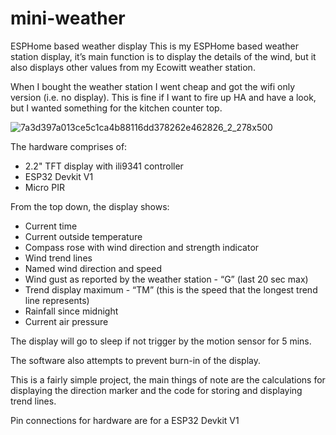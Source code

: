 # mini-weather
ESPHome based weather display
This is my ESPHome based weather station display, it’s main function is to display the details of the wind, but it also displays other values from my Ecowitt weather station.

When I bought the weather station I went cheap and got the wifi only version (i.e. no display). This is fine if I want to fire up HA and have a look, but I wanted something for the kitchen counter top.

![7a3d397a013ce5c1ca4b88116dd378262e462826_2_278x500](https://user-images.githubusercontent.com/41406374/155094191-fa5aa1d2-16db-402f-b751-a5232a406424.jpeg)

The hardware comprises of:

 - 2.2" TFT display with ili9341 controller
 - ESP32 Devkit V1
 - Micro PIR

From the top down, the display shows:

  - Current time
  - Current outside temperature
  - Compass rose with wind direction and strength indicator
  - Wind trend lines
  - Named wind direction and speed
  - Wind gust as reported by the weather station - “G” (last 20 sec max)
  - Trend display maximum - “TM” (this is the speed that the longest trend line represents)
  - Rainfall since midnight
  - Current air pressure

The display will go to sleep if not trigger by the motion sensor for 5 mins.

The software also attempts to prevent burn-in of the display.

This is a fairly simple project, the main things of note are the calculations for displaying the direction marker and the code for storing and displaying trend lines.

Pin connections for hardware are for a ESP32 Devkit V1

